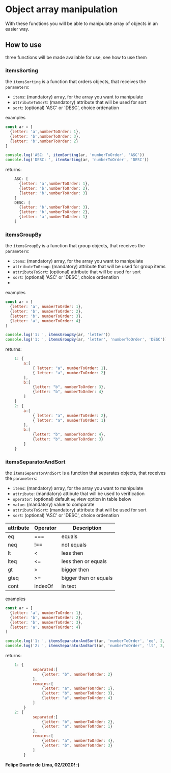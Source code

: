 # Object array manipulation
With these functions you will be able to manipulate array of objects in an easier way.

## How to use

three functions will be made available for use, see how to use them

### itemsSorting

the `itemsSorting` is a function that orders objects, that receives the `parameters`:
  - `items`: (mandatory) array, for the array you want to manipulate
  - `attributeToSort`: (mandatory) attribute that will be used for sort
  - `sort`: (optional) 'ASC' or 'DESC', choice ordenation

examples
```js
const ar = [
  {letter: 'a',numberToOrder: 1},
  {letter: 'b',numberToOrder: 3},
  {letter: 'b',numberToOrder: 2}
]

console.log('ASC: ', itemSorting(ar, 'numberToOrder', 'ASC'))
console.log('DESC: ', itemSorting(ar, 'numberToOrder', 'DESC'))
``` 

returns:

```js
    ASC: [
      {letter: 'a',numberToOrder: 1},
      {letter: 'b',numberToOrder: 2},
      {letter: 'b',numberToOrder: 3}
    ]
    DESC: [
      {letter: 'b',numberToOrder: 3},
      {letter: 'b',numberToOrder: 2},
      {letter: 'a',numberToOrder: 1}
    ]
```

### itemsGroupBy

the `itemsGroupBy` is a function that group objects, that receives the `parameters`:
  - `items`: (mandatory) array, for the array you want to manipulate
  - `attributeToGroup`: (mandatory) attribute that will be used for group items
  - `attributeToSort`: (optional) attribute that will be used for sort
  - `sort`: (optional) 'ASC' or 'DESC', choice ordenation
  - 
  examples

```js
const ar = [
  {letter: 'a', numberToOrder: 1},
  {letter: 'b', numberToOrder: 2},
  {letter: 'b', numberToOrder: 3},
  {letter: 'a', numberToOrder: 4}
]

console.log('1: ', itemsGroupBy(ar, 'letter'))
console.log('1: ', itemsGroupBy(ar, 'letter', 'numberToOrder', 'DESC'))

```
returns:

```js
    1: {
        a:[
            { letter: "a", numberToOrder: 1},
            { letter: "a", numberToOrder: 2}
        ],
        b:[
            {letter: "b", numberToOrder: 3},
            {letter: "b", numberToOrder: 4}
        ]
    }
    2: {
        a:[
            { letter: "a", numberToOrder: 2},
            { letter: "a", numberToOrder: 1}
        ],
        b:[
            {letter: "b", numberToOrder: 4},
            {letter: "b", numberToOrder: 3}
        ]
    }
```


### itemsSeparatorAndSort

the `itemsSeparatorAndSort` is a function that separates objects, that receives the `parameters`:
  - `items`: (mandatory) array, for the array you want to manipulate
  - `attribute`: (mandatory) attibute that will be used to verification
  - `operator`: (optional) default `eq` view option in table below
  - `value`: (mandatory) value to comparate
  - `attributeToSort`: (mandatory) attribute that will be used for sort
  - `sort`: (optional) 'ASC' or 'DESC', choice ordenation

| attribute | Operator | Description |
| ------ | ------ | ------ |
| eq | === | equals
| neq | !== | not equals
| lt | < | less then
| lteq | <= | less then or equals
| gt | > | bigger then
| gteq | >= | bigger then or equals
| cont | indexOf | in text 

examples

```js
const ar = [
  {letter: 'a', numberToOrder: 1},
  {letter: 'b', numberToOrder: 2},
  {letter: 'b', numberToOrder: 3},
  {letter: 'a', numberToOrder: 4}
]

console.log('1: ', itemsSeparatorAndSort(ar, 'numberToOrder', 'eq', 2, 'numberToOrder', 'ASC'))
console.log('2: ', itemsSeparatorAndSort(ar, 'numberToOrder', 'lt', 3, 'numberToOrder', 'DESC'))
```
returns:

```js
    1: {
            separated:[
                {letter: "b", numberToOrder: 2}
            ],
            remains:[
                {letter: "a", numberToOrder: 1},
                {letter: "b", numberToOrder: 3},
                {letter: "a", numberToOrder: 4}
            ]
        }
    2: {
            separated:[
                {letter: "b", numberToOrder: 2},
                {letter: "a", numberToOrder: 1}
            ],
            remains:[
                {letter: "a", numberToOrder: 4},
                {letter: "b", numberToOrder: 3}
            ]
        }
```



**Felipe Duarte de Lima, 02/2020! :)**

